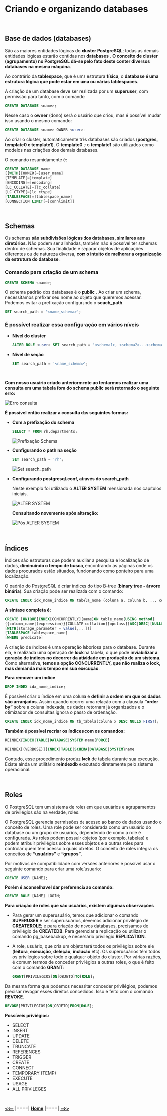 # **Criando e organizando databases**

<br/>

## **Base de dados (databases)**

São as maiores entidades lógicas do **cluster PostgreSQL**; todas as demais entidades lógicas estarão contidas nos **databases** . **O conceito de cluster (agrupamento) no PostgreSQL dá-se pelo fato deste conter diversos databases na mesma máquina**.

Ao contrário da **tablespace**, que é uma estrutura **física**, o **database é uma estrutura lógica que pode estar em uma ou várias tablespaces**.

A criação de um database deve ser realizada por um **superuser**, com permissão para tanto, com o comando:

```sql
CREATE DATABASE <name>;
```

Nesse caso o **owner** (dono) será o usuário que criou, mas é possível mudar isso usando o mesmo comando:

```sql
CREATE DATABASE <name> OWNER <user>;
```

Ao criar o cluster, automaticamente três databases são criados (**postgres, template0 e template1**). O **template0** e o **template1** são utilizados como modelos nas criações dos demais databases.

O comando resumidamente é:

```sql
CREATE DATABASE name
[[WITH][OWNER[=]user_name]
[TEMPLATE[=]template]
[ENCODING[=]encoding]
[LC_COLLATE[=]lc_collate]
[LC_CTYPE[=]lc_ctype]
[TABLESPACE[=]tablespace_name]
[CONNECTION LIMIT[=]connlimit]]
```

<br/>

## **Schemas**

Os schemas **são subdivisões lógicas dos databases, similares aos diretórios**. Não podem ser alinhadas, também não é possível ter schemas dentro de schemas. Sua finalidade é separar objetos de aplicações diferentes ou de natureza diversa, **com o intuito de melhorar a organização da estrutura do database**.

### **Comando para criação de um schema**

```sql
CREATE SCHEMA <name>;
```

O schema padrão dos databases é o **public** . Ao criar um schema, necessitamos prefixar seu nome ao objeto que queremos acessar. Podemos evitar a prefixação configurando o **seach_path**.

```sql
SET search_path = '<name_schema>';
```

### **É possível realizar essa configuração em vários níveis**

- **Nível do cluster**<br/>
  ```sql
  ALTER ROLE <user> SET search_path = '<schema1>, <schema2>...<schemaN>';
  ```

- **Nível de seção**
  ```sql
  SET search_path = '<name_schema>';
  ```

<br/>

**Com nosso usuário criado anteriormente ao tentarmos realizar uma consulta em uma tabela fora do schema public será retornado o seguinte erro:**

![Erro consulta](./img/erro_consulta_schema.png "Erro consulta")

**É possível então realizar a consulta das seguintes formas:**

- **Com a prefixação do schema**
  
  ```sql
  SELECT * FROM rh.departments;
  ```

  ![Prefixação Schema](./img/consulta_prefixacao_schema.png "Consulta com a prefixação do Schema")

- **Configurando o path na seção**
  ```sql
  SET search_path = 'rh';
  ```
  ![Set search_path](./img/consulta_set_search_path.png "Consulta setando search path")

- **Configurando postgresql.conf, através do search_path**

  Neste exemplo foi utilizado o **ALTER SYSTEM** mensionada nos capítulos iniciais.

  ![ALTER SYSTEM](./img/clausula_alter_system.png "Alterando parâmetro com ALTER SYSTEM")

  **Consultando novemente após alteração:**

  ![Pós ALTER SYSTEM](./img/consulta_pos_alter_system.png "Consulta posterior alteração do parâmetro search_path com ALTER SYSTEM")

<br/>

## **Índices**

Índices são estruturas que podem auxiliar a pesquisa e localização de dados, **diminuindo o tempo de busca**, encontrando as páginas onde os dados procurados estão situados, funcionando como ponteiro para uma localização.

O padrão do PostgreSQL é criar índices do tipo B-tree (**binary tree - árvore binária**). Sua criação pode ser realizada com o comando:

```sql
CREATE INDEX idx_nome_indice ON tabela_nome (coluna a, coluna b, ... coluna n);
```

**A sintaxe completa é:**

```sql
CREATE [UNIQUE]INDEX[CONCURRENTLY][name]ON table_name[USING method]
({column_name|(expression)}[COLLATE collation][opclass][ASC|DESC][NULLS]{FIRST|LAST}][,...])
[WITH(storage_parameter = value[,...])]
[TABLESPACE tablespace_name]
[WHERE predicate]
```

A criação de índices é uma operação laboriosa para o database. Durante ela, é realizada uma operação de **lock** na tabela, o que pode **inviabilizar a geração de índices no decorrer da atividade em produção de um sistema**. Como alternativa, **temos a opção CONCURRENTLY, que não realiza o lock, mas demanda mais tempo em sua execução**.

**Para remover um índice**

```sql
DROP INDEX idx_nome_indice;
```

É possível criar o índice em uma coluna e **definir a ordem em que os dados são arranjados**. Assim quando ocorrer uma relação com a cláusula **“order by”** sobre a coluna indexada, os dados retornam já organizados e o otimizador de consultas ignora o passo de ordenação.

```sql
CREATE INDEX idx_nome_indice ON tb_tabela(coluna x DESC NULLS FIRST);
```

**Também é possível recriar os índices com os comandos:**

```sql
REINDEX{INDEX|TABLE|DATABASE|SYSTEM}name[FORCE]
```

```sql
REINDEX[(VERBOSE)]{INDEX|TABLE|SCHEMA|DATABASE|SYSTEM}name
```

Contudo, esse procedimento produz **lock** de tabela durante sua execução. Existe ainda um utilitário **reindexdb** executado diretamente pelo sistema operacional.

<br/>

## **Roles**

O PostgreSQL tem um sistema de roles em que usuários e agrupamentos de privilégios são na verdade, roles.

O PostgreSQL gerencia permissões de acesso ao banco de dados usando o conceito de roles. Uma role pode ser considerada como um usuário do database ou um grupo de usuários, dependendo de como a role é configurada. As roles podem possuir objetos (por exemplo, tabelas) e podem atribuir privilégios sobre esses objetos e a outras roles para controlar quem tem acesso a quais objetos. O conceito de roles integra os conceitos de **“usuários”** e **“grupos”**.

Por motivos de compatibilidade com versões anteriores é possível usar o seguinte comando para criar uma role/usuario:

```sql
CREATE USER [NAME];
```

**Porém é aconselhavel dar preferencia ao comando:**

```sql
CREATE ROLE [NAME] LOGIN;
```

**Para criação de roles que são usuários, existem algumas observações**

- Para gerar um superusuário, temos que adicionar o comando **SUPERUSER** e ser superusuários, devemos adicionar privilégio de **CREATEROLE**; e para criação de novos databases, precisamos de privilégio de **CREATEDB**. Para gerenciar a replicação ou utilizar o comando pg_basebackup, é necessário privilégio **REPLICATION**.

- A role, usuário, que cria um objeto terá todos os privilégios sobre ele (**leitura**, **execução**, **deleção**, **inclusão** etc). Os superusuários têm todos os privilégios sobre todo e qualquer objeto do cluster. Por várias razões, é comum termos de conceder privilégios a outras roles, o que é feito com o comando **GRANT**:
  ```sql
  GRANT[PRIVILEGIOS]ON[OBJETO]TO[ROLE];
  ```

Da mesma forma que podemos necessitar conceder privilégios, podemos precisar revogar esses direitos concedidos. Isso é feito com o comando **REVOKE**.

```sql
REVOKE[PRIVILEGIOS]ON[OBJETO]FROM[ROLE];
```

**Possíveis priviégios:**

- SELECT
- INSERT
- UPDATE
- DELETE
- TRUNCATE
- REFERENCES
- TRIGGER
- CREATE
- CONNECT
- TEMPORARY (TEMP)
- EXECUTE
- USAGE
- ALL PRIVILEGES

<br/>

[**<<==**](../capitulo_5/capitulo_5.md) |====| [**Home**](../../README.md) |====| [**==>>**](../capitulo_7/capitulo_7.md)